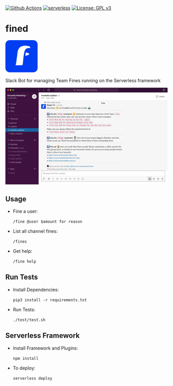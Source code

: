 [![Github Actions](https://github.com/cbeardsmore/fined/workflows/PyTest/badge.svg)](https://github.com/cbeardsmore/fined)
[![serverless](http://public.serverless.com/badges/v3.svg)](http://www.serverless.com)
[![License: GPL v3](https://img.shields.io/badge/License-GPLv3-blue.svg)](https://www.gnu.org/licenses/gpl-3.0)

# fined

<img src="./assets/fined_rounded.png" height="100">

Slack Bot for managing Team Fines running on the Serverless framework

<img src="./assets/help.jpg">



## Usage

- Fine a user:

    `/fine @user $amount for reason`
    
- List all channel fines:

    `/fines`
    
- Get help:

    `/fine help`

## Run Tests

- Install Dependencies:

    `pip3 install -r requirements.txt`

- Run Tests:
 
     `./test/test.sh`
     
## Serverless Framework

- Install Framework and Plugins:

    `npm install`

- To deploy:

    `serverless deploy`
